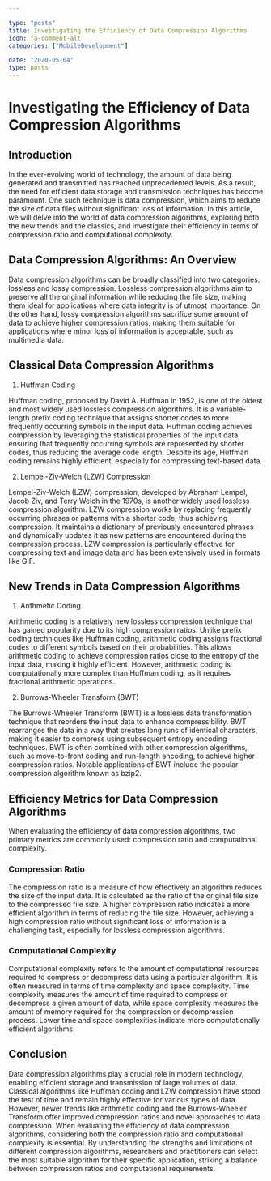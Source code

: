 ```yaml
---

type: "posts"
title: Investigating the Efficiency of Data Compression Algorithms
icon: fa-comment-alt
categories: ["MobileDevelopment"]

date: "2020-05-04"
type: posts
---
```





# Investigating the Efficiency of Data Compression Algorithms

## Introduction

In the ever-evolving world of technology, the amount of data being generated and transmitted has reached unprecedented levels. As a result, the need for efficient data storage and transmission techniques has become paramount. One such technique is data compression, which aims to reduce the size of data files without significant loss of information. In this article, we will delve into the world of data compression algorithms, exploring both the new trends and the classics, and investigate their efficiency in terms of compression ratio and computational complexity.

## Data Compression Algorithms: An Overview

Data compression algorithms can be broadly classified into two categories: lossless and lossy compression. Lossless compression algorithms aim to preserve all the original information while reducing the file size, making them ideal for applications where data integrity is of utmost importance. On the other hand, lossy compression algorithms sacrifice some amount of data to achieve higher compression ratios, making them suitable for applications where minor loss of information is acceptable, such as multimedia data.

## Classical Data Compression Algorithms

1. Huffman Coding

Huffman coding, proposed by David A. Huffman in 1952, is one of the oldest and most widely used lossless compression algorithms. It is a variable-length prefix coding technique that assigns shorter codes to more frequently occurring symbols in the input data. Huffman coding achieves compression by leveraging the statistical properties of the input data, ensuring that frequently occurring symbols are represented by shorter codes, thus reducing the average code length. Despite its age, Huffman coding remains highly efficient, especially for compressing text-based data.

2. Lempel-Ziv-Welch (LZW) Compression

Lempel-Ziv-Welch (LZW) compression, developed by Abraham Lempel, Jacob Ziv, and Terry Welch in the 1970s, is another widely used lossless compression algorithm. LZW compression works by replacing frequently occurring phrases or patterns with a shorter code, thus achieving compression. It maintains a dictionary of previously encountered phrases and dynamically updates it as new patterns are encountered during the compression process. LZW compression is particularly effective for compressing text and image data and has been extensively used in formats like GIF.

## New Trends in Data Compression Algorithms

1. Arithmetic Coding

Arithmetic coding is a relatively new lossless compression technique that has gained popularity due to its high compression ratios. Unlike prefix coding techniques like Huffman coding, arithmetic coding assigns fractional codes to different symbols based on their probabilities. This allows arithmetic coding to achieve compression ratios close to the entropy of the input data, making it highly efficient. However, arithmetic coding is computationally more complex than Huffman coding, as it requires fractional arithmetic operations.

2. Burrows-Wheeler Transform (BWT)

The Burrows-Wheeler Transform (BWT) is a lossless data transformation technique that reorders the input data to enhance compressibility. BWT rearranges the data in a way that creates long runs of identical characters, making it easier to compress using subsequent entropy encoding techniques. BWT is often combined with other compression algorithms, such as move-to-front coding and run-length encoding, to achieve higher compression ratios. Notable applications of BWT include the popular compression algorithm known as bzip2.

## Efficiency Metrics for Data Compression Algorithms

When evaluating the efficiency of data compression algorithms, two primary metrics are commonly used: compression ratio and computational complexity.

### Compression Ratio

The compression ratio is a measure of how effectively an algorithm reduces the size of the input data. It is calculated as the ratio of the original file size to the compressed file size. A higher compression ratio indicates a more efficient algorithm in terms of reducing the file size. However, achieving a high compression ratio without significant loss of information is a challenging task, especially for lossless compression algorithms.

### Computational Complexity

Computational complexity refers to the amount of computational resources required to compress or decompress data using a particular algorithm. It is often measured in terms of time complexity and space complexity. Time complexity measures the amount of time required to compress or decompress a given amount of data, while space complexity measures the amount of memory required for the compression or decompression process. Lower time and space complexities indicate more computationally efficient algorithms.

## Conclusion

Data compression algorithms play a crucial role in modern technology, enabling efficient storage and transmission of large volumes of data. Classical algorithms like Huffman coding and LZW compression have stood the test of time and remain highly effective for various types of data. However, newer trends like arithmetic coding and the Burrows-Wheeler Transform offer improved compression ratios and novel approaches to data compression. When evaluating the efficiency of data compression algorithms, considering both the compression ratio and computational complexity is essential. By understanding the strengths and limitations of different compression algorithms, researchers and practitioners can select the most suitable algorithm for their specific application, striking a balance between compression ratios and computational requirements.